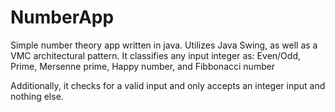 # NumberApp

Simple number theory app written in java. Utilizes Java Swing, as well as a VMC architectural pattern. It classifies any input integer as:
Even/Odd, Prime, Mersenne prime, Happy number, and Fibbonacci number

Additionally, it checks for a valid input and only accepts an integer input and nothing else.
